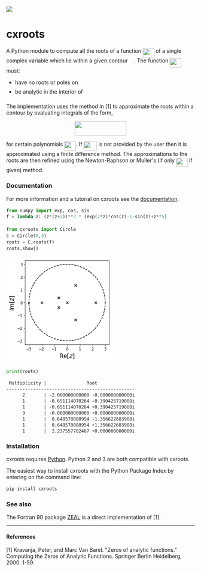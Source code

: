 
![](https://travis-ci.org/rparini/cxroots.svg?branch=master)
# cxroots
A Python module to compute all the roots of a function <img src="https://rawgit.com/RParini/cxroots/dev/svgs/210d22201f1dd53994dc748e91210664.svg?invert_in_darkmode" align=middle width=30.864075pt height=24.56552999999997pt/> of a single complex variable which lie within a given contour <img src="https://rawgit.com/RParini/cxroots/dev/svgs/9b325b9e31e85137d1de765f43c0f8bc.svg?invert_in_darkmode" align=middle width=12.876435000000003pt height=22.381919999999983pt/>.  The function <img src="https://rawgit.com/RParini/cxroots/dev/svgs/210d22201f1dd53994dc748e91210664.svg?invert_in_darkmode" align=middle width=30.864075pt height=24.56552999999997pt/> must:

* have no roots or poles on <img src="https://rawgit.com/RParini/cxroots/dev/svgs/9b325b9e31e85137d1de765f43c0f8bc.svg?invert_in_darkmode" align=middle width=12.876435000000003pt height=22.381919999999983pt/>
* be analytic in the interior of <img src="https://rawgit.com/RParini/cxroots/dev/svgs/9b325b9e31e85137d1de765f43c0f8bc.svg?invert_in_darkmode" align=middle width=12.876435000000003pt height=22.381919999999983pt/>

The implementation uses the method in [1] to approximate the roots within a contour by evaluating integrals of the form,

<p align="center"><img src="https://rawgit.com/RParini/cxroots/dev/svgs/961e481665f16a3c8067223dbb40f1d7.svg?invert_in_darkmode" align=middle width=138.70593pt height=38.824995pt/></p>

for certain polynomials <img src="https://rawgit.com/RParini/cxroots/dev/svgs/919032a59e522724a0465e9dad600828.svg?invert_in_darkmode" align=middle width=30.834705000000003pt height=24.56552999999997pt/>.  If <img src="https://rawgit.com/RParini/cxroots/dev/svgs/fc05b2681daad9671bb48c269dcca2d6.svg?invert_in_darkmode" align=middle width=35.47599pt height=24.668490000000013pt/> is not provided by the user then it is approximated using a finite difference method.  The approximations to the roots are then refined using the Newton-Raphson or Muller's (if only <img src="https://rawgit.com/RParini/cxroots/dev/svgs/210d22201f1dd53994dc748e91210664.svg?invert_in_darkmode" align=middle width=30.864075pt height=24.56552999999997pt/> if given) method.

### Documentation
For more information and a tutorial on cxroots see the [documentation](https://rparini.github.io/cxroots/).


```python
from numpy import exp, cos, sin
f = lambda z: (z*(z+2))**2 * (exp(2*z)*cos(z)-1-sin(z)+z**5)

from cxroots import Circle
C = Circle(0,3)
roots = C.roots(f)
roots.show()
```


![png](README_files/README_1_0.png)



```python
print(roots)
```

     Multiplicity |               Root              
    ------------------------------------------------
          2       | -2.000000000000 -0.000000000000i
          1       | -0.651114070264 -0.390425719088i
          1       | -0.651114070264 +0.390425719088i
          3       | -0.000000000000 +0.000000000000i
          1       |  0.648578080954 -1.356622683988i
          1       |  0.648578080954 +1.356622683988i
          1       |  2.237557782467 +0.000000000000i


### Installation
cxroots requires [Python](https://www.python.org/downloads/).  Python 2 and 3 are both compatible with cxroots.

The easiest way to install cxroots with the Python Package Index by entering on the command line:
```bash
pip install cxroots
```

### See also
The Fortran 90 package [ZEAL](http://cpc.cs.qub.ac.uk/summaries/ADKW_v1_0.html) is a direct implementation of [1].

---

#### References
[1] Kravanja, Peter, and Marc Van Barel. "Zeros of analytic functions." Computing the Zeros of Analytic Functions. Springer Berlin Heidelberg, 2000. 1-59.

